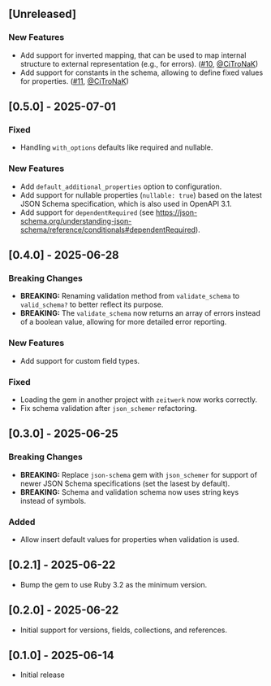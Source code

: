 ## [Unreleased]

### New Features
- Add support for inverted mapping, that can be used to map internal structure to external representation (e.g., for errors). ([#10](https://github.com/CiTroNaK/verquest/pull/10), [@CiTroNaK](https://github.com/CiTroNaK))
- Add support for constants in the schema, allowing to define fixed values for properties. ([#11](https://github.com/CiTroNaK/verquest/pull/11), [@CiTroNaK](https://github.com/CiTroNaK))

## [0.5.0] - 2025-07-01

### Fixed
- Handling `with_options` defaults like required and nullable.

### New Features
- Add `default_additional_properties` option to configuration.
- Add support for nullable properties (`nullable: true`) based on the latest JSON Schema specification, which is also used in OpenAPI 3.1.
- Add support for `dependentRequired` (see https://json-schema.org/understanding-json-schema/reference/conditionals#dependentRequired).

## [0.4.0] - 2025-06-28

### Breaking Changes
- **BREAKING:** Renaming validation method from `validate_schema` to `valid_schema?` to better reflect its purpose.
- **BREAKING:** The `validate_schema` now returns an array of errors instead of a boolean value, allowing for more detailed error reporting.

### New Features
- Add support for custom field types.

### Fixed
- Loading the gem in another project with `zeitwerk` now works correctly.
- Fix schema validation after `json_schemer` refactoring.

## [0.3.0] - 2025-06-25

### Breaking Changes
- **BREAKING:** Replace `json-schema` gem with `json_schemer` for support of newer JSON Schema specifications (set the lasest by default).
- **BREAKING:** Schema and validation schema now uses string keys instead of symbols.

### Added
- Allow insert default values for properties when validation is used.

## [0.2.1] - 2025-06-22

- Bump the gem to use Ruby 3.2 as the minimum version.

## [0.2.0] - 2025-06-22

- Initial support for versions, fields, collections, and references.

## [0.1.0] - 2025-06-14

- Initial release
